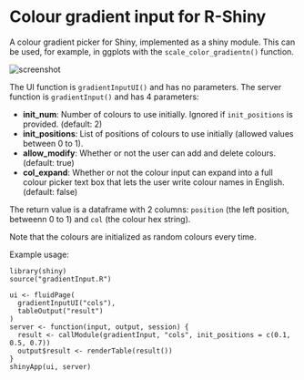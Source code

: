 # Colour gradient input for R-Shiny

A colour gradient picker for Shiny, implemented as a shiny module. This can be used, for example, in ggplots with the `scale_color_gradientn()` function.

![screenshot](https://i.imgur.com/KfA7htH.png)

The UI function is `gradientInputUI()` and has no parameters. The server function is `gradientInput()` and has 4 parameters:

- **init_num**: Number of colours to use initially. Ignored if `init_positions` is provided. (default: 2)
- **init_positions**: List of positions of colours to use initially (allowed values between 0 to 1).
- **allow_modify**: Whether or not the user can add and delete colours. (default: true)
- **col_expand**: Whether or not the colour input can expand into a full colour picker text box that lets the user write colour names in English. (default: false)

The return value is a dataframe with 2 columns: `position` (the left position, betweenn 0 to 1) and `col` (the colour hex string).

Note that the colours are initialized as random colours every time.

Example usage:

```
library(shiny)
source("gradientInput.R")

ui <- fluidPage(
  gradientInputUI("cols"),
  tableOutput("result")
)
server <- function(input, output, session) {
  result <- callModule(gradientInput, "cols", init_positions = c(0.1, 0.5, 0.7))
  output$result <- renderTable(result())
}
shinyApp(ui, server)
```
